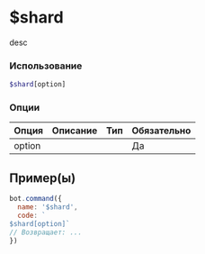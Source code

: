 # $shard
desc
### Использование
```php
$shard[option]
```

### Опции

| Опция | Описание | Тип | Обязательно |
|--------|-------------|------|----------|
| option |  |  | Да |  
## Пример(ы)

```javascript
bot.command({
  name: '$shard',
  code: `
$shard[option]`
// Возвращает: ...
})
```